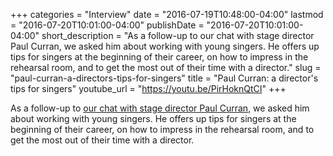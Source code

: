 +++
categories = "Interview"
date = "2016-07-19T10:48:00-04:00"
lastmod = "2016-07-20T10:01:00-04:00"
publishDate = "2016-07-20T10:01:00-04:00"
short_description = "As a follow-up to our chat with stage director Paul Curran, we asked him about working with young singers. He offers up tips for singers at the beginning of their career, on how to impress in the rehearsal room, and to get the most out of their time with a director."
slug = "paul-curran-a-directors-tips-for-singers"
title = "Paul Curran: a director&#039;s tips for singers"
youtube_url = "https://youtu.be/PirHoknQtCI"
+++

As a follow-up to [our chat with stage director Paul Curran](/talking-with-directors-paul-curran/), we asked him about working with young singers. He offers up tips for singers at the beginning of their career, on how to impress in the rehearsal room, and to get the most out of their time with a director.

